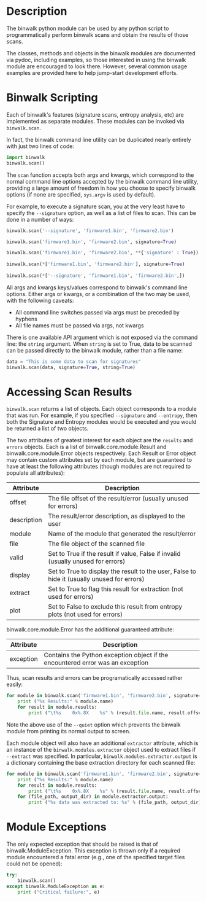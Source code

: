 Description
===========

The binwalk python module can be used by any python script to programmatically perform binwalk scans and obtain the results of those scans. 

The classes, methods and objects in the binwalk modules are documented via pydoc, including examples, so those interested in using the binwalk module are encouraged to look there. However, several common usage examples are provided here to help jump-start development efforts.


Binwalk Scripting
=================

Each of binwalk's features (signature scans, entropy analysis, etc) are implemented as separate modules. These modules can be invoked via `binwalk.scan`.

In fact, the binwalk command line utility can be duplicated nearly entirely with just two lines of code:

```python
import binwalk
binwalk.scan()
```

The `scan` function accepts both args and kwargs, which correspond to the normal command line options accepted by the binwalk command line utility, providing a large amount of freedom in how you choose to specify binwalk options (if none are specified, `sys.argv` is used by default).

For example, to execute a signature scan, you at the very least have to specify the `--signature` option, as well as a list of files to scan. This can be done in a number of ways:

```python
binwalk.scan('--signature', 'firmware1.bin', 'firmware2.bin')

binwalk.scan('firmware1.bin', 'firmware2.bin', signature=True)

binwalk.scan('firmware1.bin', 'firmware2.bin', **{'signature' : True})
        
binwalk.scan(*['firmware1.bin', 'firmware2.bin'], signature=True)
        
binwalk.scan(*['--signature', 'firmware1.bin', 'firmware2.bin',])
```

All args and kwargs keys/values correspond to binwalk's command line options. Either args or kwargs, or a combination of the two may be used, with the following caveats:

* All command line switches passed via args must be preceded by hyphens
* All file names must be passed via args, not kwargs

There is one available API argument which is not exposed via the command line: the `string` argument. When `string` is set to True, data to be scanned can be passed directly to the binwalk module, rather than a file name:

```python
data = "This is some data to scan for signatures"
binwalk.scan(data, signature=True, string=True)
```

Accessing Scan Results
======================

`binwalk.scan` returns a list of objects. Each object corresponds to a module that was run. For example, if you specified `--signature` and `--entropy`, then both the Signature and Entropy modules would be executed and you would be returned a list of two objects.

The two attributes of greatest interest for each object are the `results` and `errors` objects. Each is a list of binwalk.core.module.Result and binwalk.core.module.Error objects respectively. Each Result or Error object may contain custom attributes set by each module, but are guaranteed to have at least the following attributes (though modules are not required to populate all attributes):

|  Attribute  | Description |
|-------------|-------------|
| offset      | The file offset of the result/error (usually unused for errors) |
| description | The result/error description, as displayed to the user |
| module      | Name of the module that generated the result/error |
| file        | The file object of the scanned file |
| valid       | Set to True if the result if value, False if invalid (usually unused for errors) |
| display     | Set to True to display the result to the user, False to hide it (usually unused for errors) |
| extract     | Set to True to flag this result for extraction (not used for errors) |
| plot        | Set to False to exclude this result from entropy plots (not used for errors) |

binwalk.core.module.Error has the additional guaranteed attribute:

|  Attribute  | Description |
|-------------|-------------|
| exception   | Contains the Python exception object if the encountered error was an exception |

Thus, scan results and errors can be programatically accessed rather easily:

```python
for module in binwalk.scan('firmware1.bin', 'firmware2.bin', signature=True, quiet=True):
    print ("%s Results:" % module.name)
    for result in module.results:
        print ("\t%s    0x%.8X    %s" % (result.file.name, result.offset, result.description))
```

Note the above use of the `--quiet` option which prevents the binwalk module from printing its normal output to screen.

Each module object will also have an additional `extractor` attribute, which is an instance of the `binwalk.modules.extractor` object used to extract files if `--extract` was specified. In particular, `binwalk.modules.extractor.output` is a dictionary containing the base extraction directory for each scanned file:

```python
for module in binwalk.scan('firmware1.bin', 'firmware2.bin', signature=True, quiet=True, extract=True):
    print ("%s Results:" % module.name)
    for result in module.results:
        print ("\t%s    0x%.8X    %s" % (result.file.name, result.offset, result.description))
    for (file_path, output_dir) in module.extractor.output:
        print ("%s data was extracted to: %s" % (file_path, output_dir))
```

Module Exceptions
=================

The only expected exception that should be raised is that of binwalk.ModuleException. This exception is thrown only if a required module encountered a fatal error (e.g., one of the specified target files could not be opened):

```python
try:
    binwalk.scan()
except binwalk.ModuleException as e:
    print ("Critical failure:", e)
```
